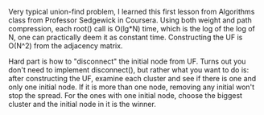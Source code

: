 Very typical union-find problem, I learned this first lesson from Algorithms class from Professor Sedgewick in Coursera. Using both weight and path compression, each root() call is O(lg*N) time, which is the log of the log of N, one can practically deem it as constant time. Constructing the UF is O(N^2) from the adjacency matrix.

Hard part is how to "disconnect" the initial node from UF. Turns out you don't need to implement disconnect(), but rather what you want to do is: after constructing the UF, examine each cluster and see if there is one and only one initial node. If it is more than one node, removing any initial won't stop the spread. For the ones with one initial node, choose the biggest cluster and the initial node in it is the winner.
